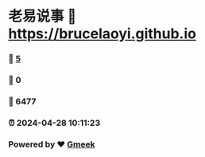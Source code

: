 # 老易说事 :link: https://brucelaoyi.github.io 
### :page_facing_up: [5](https://brucelaoyi.github.io/tag.html) 
### :speech_balloon: 0 
### :hibiscus: 6477 
### :alarm_clock: 2024-04-28 10:11:23 
### Powered by :heart: [Gmeek](https://github.com/Meekdai/Gmeek)
